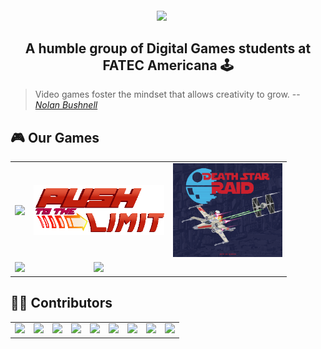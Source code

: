 <h5 align="center">
  <img src="https://github.com/coetus-jd/time-race/blob/main/Docs/Coetus.png" style="margin-right: 20px" width="250px" /><br>  
</h5>

<h2 align="center">
  A humble group of Digital Games students at FATEC Americana 🕹️
</h2>

> Video games foster the mindset that allows creativity to grow.
> -- <cite>[Nolan Bushnell][1]</cite>

[1]: https://en.wikipedia.org/wiki/Nolan_Bushnell

## 🎮 Our Games

<table>
  <tbody>
    <tr>
      <td align="center" valign="middle">
        <a align="center" href="https://github.com/coetus-jd/unity-pirateCave">
          <img src="https://github.com/coetus-jd/unity-pirateCave/blob/main/Docs/Libertatis.png" width="250px" /> 
        </a>
      </td>
      <td align="center" valign="middle">
        <a align="center" href="https://github.com/coetus-jd/push-to-the-limit">
          <img src="https://github.com/coetus-jd/push-to-the-limit/blob/main/Docs/Logo.png" height="80px" /> 
        </a>
      </td>
      <td align="center" valign="middle">
        <a href="https://github.com/coetus-jd/death-star-raid">
          <img src="https://github.com/coetus-jd/death-star-raid/blob/main/assets/UX/TelaInicial/TelaInicial.png" height="150px" /><br>  
        </a>
      </td>
    </tr>
    <tr>
      <td align="center" valign="middle">
        <a href="https://github.com/coetus-jd/beehive-attack">
          <img src="https://github.com/coetus-jd/beehive-attack/blob/main/Docs/T%C3%ADtuloPixel.png" width="250px" /><br>  
        </a>
      </td>
      <td align="center" valign="middle">
        <a href="https://github.com/coetus-jd/marco-polo">
          <img src="https://github.com/coetus-jd/marco-polo/blob/main/Arts/LogoMarcoPolo.png" width="150px" /><br>  
        </a>
      </td>
    </tr>
  </tbody>
</table>

## 🤝🏻 Contributors

<table>
  <tbody>
    <tr>
      <td align="center" valign="middle">
        <a href="https://github.com/ALVenciguerra" target="_blank">
          <img width="80px" src="https://avatars.githubusercontent.com/u/105746411?v=4">
        </a>
      </td>
      <td align="center" valign="middle">
        <a href="https://github.com/waterwhirl" target="_blank">
          <img width="80px" src="https://avatars.githubusercontent.com/u/13819826?v=4">
        </a>
      </td>
      <td align="center" valign="middle">
        <a href="https://github.com/JonatasFreireDev" target="_blank">
          <img width="80px" src="https://avatars.githubusercontent.com/u/31389309?v=4">
        </a>
      </td>
      <td align="center" valign="middle">
        <a href="https://github.com/pferreirafabricio" target="_blank">
          <img width="80px" src="https://avatars.githubusercontent.com/u/42717522?v=4">
        </a>
      </td>
      <td align="center" valign="middle">
        <a href="https://github.com/MantovaniGabriel" target="_blank">
          <img width="80px" src="https://avatars.githubusercontent.com/u/83363226?v=4">
        </a>
      </td>
      <td align="center" valign="middle">
        <a href="https://github.com/JoaoFKraft" target="_blank">
          <img width="80px" src="https://avatars.githubusercontent.com/u/84849252?v=4">
        </a>
      </td>
      <td align="center" valign="middle">
        <a href="https://github.com/Ganade" target="_blank">
          <img width="80px" src="https://avatars.githubusercontent.com/u/85593405?v=4">
        </a>
      </td>
      <td align="center" valign="middle">
        <a href="https://github.com/j00ji" target="_blank">
          <img width="80px" src="https://avatars.githubusercontent.com/u/79171568?v=4">
        </a>
      </td>
      <td align="center" valign="middle">
        <a href="https://github.com/gustavoamioto" target="_blank">
          <img width="80px" src="https://avatars.githubusercontent.com/u/95696389?v=4">
        </a>
      </td>
    </tr>
  </tbody>
</table>
